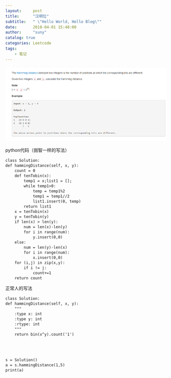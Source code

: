 ```yaml
---
layout:     post
title:      "汉明位"
subtitle:   " \"Hello World, Hello Blog\""
date:       2018-04-01 15:48:00
author:     "suny"
catalog: true
categories: Leetcode
tags:
    - 笔记
---
```

<img src="/img/HammingDistance.jpg"/>

python代码（弱智一样的写法）
	
    class Solution:
    def hammingDistance(self, x, y):
        count = 0
        def tenTobin(x):
            temp1 = x;list1 = [];
            while temp1>0:
                temp = temp1%2
                temp1 = temp1//2
                list1.insert(0, temp)
            return list1
        x = tenTobin(x)
        y = tenTobin(y)
        if len(x) > len(y):
            num = len(x)-len(y)
            for i in range(num):
                y.insert(0,0)
        else:
            num = len(y)-len(x)
            for i in range(num):
                x.insert(0,0)
        for (i,j) in zip(x,y):
            if i != j:
                count+=1
        return count

正常人的写法

	class Solution:
    def hammingDistance(self, x, y):
        """
        :type x: int
        :type y: int
        :rtype: int
        """
        return bin(x^y).count('1')
        
                   

        
	s = Solution()
	a = s.hammingDistance(1,5)
	print(a)

	
	


